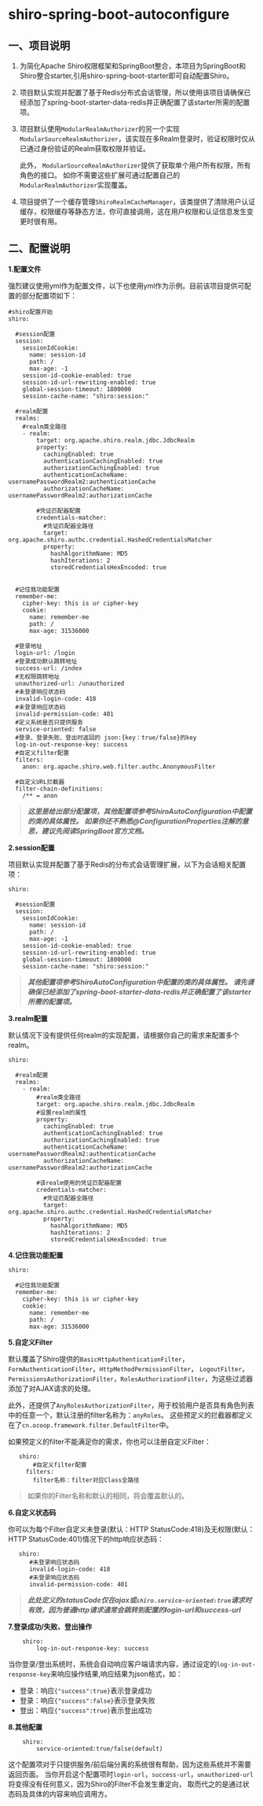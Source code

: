shiro-spring-boot-autoconfigure
===============================

一、项目说明
-------
1. 为简化Apache Shiro权限框架和SpringBoot整合，本项目为SpringBoot和Shiro整合starter,引用shiro-spring-boot-starter即可自动配置Shiro。

2. 项目默认实现并配置了基于Redis分布式会话管理，所以使用该项目请确保已经添加了spring-boot-starter-data-redis并正确配置了该starter所需的配置项。

3. 项目默认使用`ModularRealmAuthorizer`的另一个实现`ModularSourceRealmAuthorizer`，该实现在多Realm登录时，验证权限时仅从已通过身份验证的Realm获取权限并验证。

   此外， `ModularSourceRealmAuthorizer`提供了获取单个用户所有权限，所有角色的接口。
   如你不需要这些扩展可通过配置自己的`ModularRealmAuthorizer`实现覆盖。
   
4. 项目提供了一个缓存管理`ShiroRealmCacheManager`，该类提供了清除用户认证缓存，权限缓存等静态方法，你可直接调用，这在用户权限和认证信息发生变更时很有用。

二、配置说明
----------
**1.配置文件**

强烈建议使用yml作为配置文件，以下也使用yml作为示例。目前该项目提供可配置的部分配置项如下：

```
#shiro配置开始
shiro:
  
  #session配置
  session:
    sessionIdCookie:
      name: session-id
      path: /
      max-age: -1
    session-id-cookie-enabled: true
    session-id-url-rewriting-enabled: true
    global-session-timeout: 1800000
    session-cache-name: "shiro:session:"
  
  #realm配置  
  realms:
    #realm类全路径
    - realm:
        target: org.apache.shiro.realm.jdbc.JdbcRealm
        property:
          cachingEnabled: true
          authenticationCachingEnabled: true
          authorizationCachingEnabled: true
          authenticationCacheName: usernamePasswordRealm2:authenticationCache
          authorizationCacheName: usernamePasswordRealm2:authorizationCache
        
        #凭证匹配器配置
        credentials-matcher:
          #凭证匹配器全路径
          target: org.apache.shiro.authc.credential.HashedCredentialsMatcher
          property:
            hashAlgorithmName: MD5
            hashIterations: 2
            storedCredentialsHexEncoded: true


  #记住我功能配置  
  remember-me:
    cipher-key: this is ur cipher-key
    cookie:
      name: remember-me
      path: /
      max-age: 31536000
  
  #登录地址  
  login-url: /login
  #登录成功默认跳转地址
  success-url: /index
  #无权限跳转地址
  unauthorized-url: /unauthorized
  #未登录响应状态码
  invalid-login-code: 418
  #未登录响应状态码
  invalid-permission-code: 401
  #定义系统是否只提供服务
  service-oriented: false
  #登录、登录失败、登出时返回的 json:{key：true/false}的key
  log-in-out-response-key: success
  #自定义filter配置
  filters:
    anon: org.apache.shiro.web.filter.authc.AnonymousFilter
  
  #自定义URL拦截器    
  filter-chain-definitions:
    /** = anon
   ```    
  > _**这里是给出部分配置项，其他配置项参考ShiroAutoConfiguration中配置的类的具体属性。 
  如果你还不熟悉@ConfigurationProperties注解的意思，建议先阅读SpringBoot官方文档。**_   
  
**2.session配置**

项目默认实现并配置了基于Redis的分布式会话管理扩展，以下为会话相关配置项：
```
shiro:
  
  #session配置
  session:
    sessionIdCookie:
      name: session-id
      path: /
      max-age: -1
    session-id-cookie-enabled: true
    session-id-url-rewriting-enabled: true
    global-session-timeout: 1800000
    session-cache-name: "shiro:session:"
```    
>_**其他配置项参考ShiroAutoConfiguration中配置的类的具体属性。
 请先请确保已经添加了spring-boot-starter-data-redis并正确配置了该starter所需的配置项。**_    

**3.realm配置**  
 
默认情况下没有提供任何realm的实现配置，请根据你自己的需求来配置多个realm。
```
shiro:
 
  #realm配置  
  realms:
    - realm:
        #realm类全路径
        target: org.apache.shiro.realm.jdbc.JdbcRealm
        #设置realm的属性
        property:
          cachingEnabled: true
          authenticationCachingEnabled: true
          authorizationCachingEnabled: true
          authenticationCacheName: usernamePasswordRealm2:authenticationCache
          authorizationCacheName: usernamePasswordRealm2:authorizationCache
        
        #该realm使用的凭证匹配器配置
        credentials-matcher:
          #凭证匹配器全路径
          target: org.apache.shiro.authc.credential.HashedCredentialsMatcher
          property:
            hashAlgorithmName: MD5
            hashIterations: 2
            storedCredentialsHexEncoded: true
```
 
**4.记住我功能配置** 

```
shiro:

  #记住我功能配置  
  remember-me:
    cipher-key: this is ur cipher-key
    cookie:
      name: remember-me
      path: /
      max-age: 31536000
```


**5.自定义Filter**
 
默认覆盖了Shiro提供的`BasicHttpAuthenticationFilter`，`FormAuthenticationFilter`，`HttpMethodPermissionFilter`，
`LogoutFilter`， `PermissionsAuthorizationFilter`，`RolesAuthorizationFilter`，为这些过滤器添加了对AJAX请求的处理。
   
此外，还提供了`AnyRolesAuthorizationFilter`，用于校验用户是否具有角色列表中的任意一个，默认注册的filter名称为：`anyRoles`。
这些预定义的拦截器都定义在了`cn.ocoop.framework.filter.DefaultFilter`中。

如果预定义的filter不能满足你的需求，你也可以注册自定义Filter：
```
   shiro:
       #自定义filter配置
     filters:
       filter名称：filter对应Class全路径
```
>如果你的Filter名称和默认的相同，将会覆盖默认的。
   
   
**6.自定义状态码**   

   你可以为每个Filter自定义未登录(默认：HTTP StatusCode:418)及无权限(默认：HTTP StatusCode:401)情况下的http响应状态码：
```
   shiro:
      #未登录响应状态码
      invalid-login-code: 418
      #未登录响应状态码
      invalid-permission-code: 401
```   
   > _**此处定义的statusCode仅在ajax或`shiro.service-oriented:true`请求时有效，因为普通http请求通常会跳转到配置的login-url和success-url**_
    
**7.登录成功/失败、登出操作**


```
    shiro:
        log-in-out-response-key: success
```
   当你登录/登出系统时，系统会自动响应客户端请求内容，通过设定的`log-in-out-response-key`来响应操作结果,响应结果为json格式，如：
   * 登录：响应`{"success":true}`表示登录成功
   * 登录：响应`{"success":false}`表示登录失败
   * 登出：响应`{"success":true}`表示登出成功


    
**8.其他配置**
```
    shiro:
        service-oriented:true/false(default)
```         
   这个配置项对于只提供服务/前后端分离的系统很有帮助，因为这些系统并不需要返回页面。
   当你开启这个配置项时`login-url`，`success-url`，`unauthorized-url`将变得没有任何意义，因为Shiro的Filter不会发生重定向，
   取而代之的是通过状态码及具体的内容来响应调用方。
   
